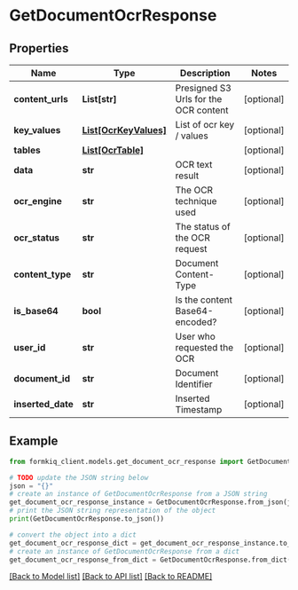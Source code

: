 # GetDocumentOcrResponse


## Properties

Name | Type | Description | Notes
------------ | ------------- | ------------- | -------------
**content_urls** | **List[str]** | Presigned S3 Urls for the OCR content | [optional] 
**key_values** | [**List[OcrKeyValues]**](OcrKeyValues.md) | List of ocr key / values | [optional] 
**tables** | [**List[OcrTable]**](OcrTable.md) |  | [optional] 
**data** | **str** | OCR text result | [optional] 
**ocr_engine** | **str** | The OCR technique used | [optional] 
**ocr_status** | **str** | The status of the OCR request | [optional] 
**content_type** | **str** | Document Content-Type | [optional] 
**is_base64** | **bool** | Is the content Base64-encoded? | [optional] 
**user_id** | **str** | User who requested the OCR | [optional] 
**document_id** | **str** | Document Identifier | [optional] 
**inserted_date** | **str** | Inserted Timestamp | [optional] 

## Example

```python
from formkiq_client.models.get_document_ocr_response import GetDocumentOcrResponse

# TODO update the JSON string below
json = "{}"
# create an instance of GetDocumentOcrResponse from a JSON string
get_document_ocr_response_instance = GetDocumentOcrResponse.from_json(json)
# print the JSON string representation of the object
print(GetDocumentOcrResponse.to_json())

# convert the object into a dict
get_document_ocr_response_dict = get_document_ocr_response_instance.to_dict()
# create an instance of GetDocumentOcrResponse from a dict
get_document_ocr_response_from_dict = GetDocumentOcrResponse.from_dict(get_document_ocr_response_dict)
```
[[Back to Model list]](../README.md#documentation-for-models) [[Back to API list]](../README.md#documentation-for-api-endpoints) [[Back to README]](../README.md)


